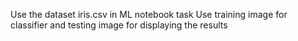 Use the dataset iris.csv in ML notebook task
Use training image for classifier and testing image for displaying the results
